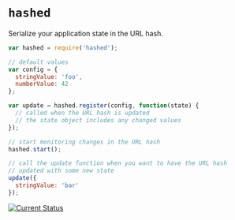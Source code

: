 # `hashed`

Serialize your application state in the URL hash.

```js
var hashed = require('hashed');

// default values
var config = {
  stringValue: 'foo',
  numberValue: 42
};

var update = hashed.register(config, function(state) {
  // called when the URL hash is updated
  // the state object includes any changed values
});

// start monitoring changes in the URL hash
hashed.start();

// call the update function when you want to have the URL hash
// updated with some new state
update({
  stringValue: 'bar'  
});
```
[![Current Status](https://secure.travis-ci.org/tschaub/hashed.png?branch=master)](https://travis-ci.org/tschaub/hashed)
